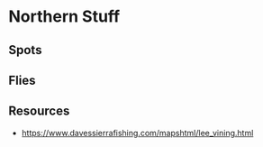 # Northern Stuff

## Spots

## Flies

## Resources

* <https://www.davessierrafishing.com/mapshtml/lee_vining.html>